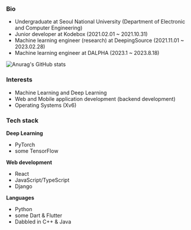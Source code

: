 ### Bio
- Undergraduate at Seoul National University (Department of Electronic and Computer Engineering)
- Junior developer at Kodebox (2021.02.01 ~ 2021.10.31)
- Machine learning engineer (research) at DeepingSource (2021.11.01 ~ 2023.02.28)
- Machine learning engineer at DALPHA (2023.1 ~ 2023.8.18)

![Anurag's GitHub stats](https://github-readme-stats.vercel.app/api?username=luorix1&count_private=true)

### Interests
- Machine Learning and Deep Learning
- Web and Mobile application development (backend development)
- Operating Systems (Xv6)


### Tech stack
**Deep Learning**
- PyTorch
- some TensorFlow

**Web development**
- React
- JavaScript/TypeScript
- Django

**Languages**
- Python
- some Dart & Flutter
- Dabbled in C++ & Java

<!--
**luorix1/luorix1** is a ✨ _special_ ✨ repository because its `README.md` (this file) appears on your GitHub profile.

Here are some ideas to get you started:

- 🔭 I’m currently working on ...
- 🌱 I’m currently learning ...
- 👯 I’m looking to collaborate on ...
- 🤔 I’m looking for help with ...
- 💬 Ask me about ...
- 📫 How to reach me: ...
- 😄 Pronouns: ...
- ⚡ Fun fact: ...
-->
